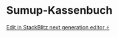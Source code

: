 # Sumup-Kassenbuch

[Edit in StackBlitz next generation editor ⚡️](https://stackblitz.com/~/github.com/Eisplatz/Sumup-Kassenbuch)